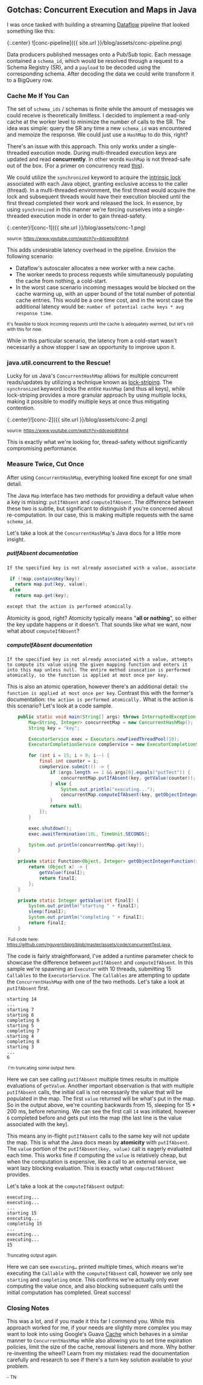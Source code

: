 ## Gotchas: Concurrent Execution and Maps in Java

I was once tasked with building a streaming [Dataflow](https://cloud.google.com/dataflow/) pipeline that looked something like this:

{:.center} ![conc-pipeline]({{ site.url }}/blog/assets/conc-pipeline.png)

Data producers published messages onto a Pub/Sub topic. Each message contained a `schema_id`, which would be resolved through a request to a Schema Registry (SR), and a `payload` to be decoded using the corresponding schema. After decoding the data we could write transform it to a BigQuery row.

### Cache Me If You Can

The set of `schema_ids` / schemas is finite while the amount of messages we could receive is theoretically limitless. I decided to implement a read-only cache at the worker level to minimize the number of calls to the SR. The idea was simple: query the SR any time a new `schema_id` was encountered and memoize the response. We could just use a `HashMap` to do this, right?

There's an issue with this approach. This only works under a single-threaded execution mode. During multi-threaded execution keys are updated and read **concurrently**. In other words `HashMap` is not thread-safe out of the box. (For a primer on concurrency read [this](https://sookocheff.com/post/concurrency/concurrency-a-primer/)).

We could utilize the `synchronized` keyword to acquire the [intrinsic lock](https://docs.oracle.com/javase/tutorial/essential/concurrency/locksync.html) associated with each Java object, granting  exclusive access to the caller (thread). In a multi-threaded environment, the first thread would acquire the lock and subsequent threads would have their execution blocked until the first thread completed their work and released the lock. In essence, by using `synchronized` in this manner we're forcing ourselves into a single-threaded execution mode in order to gain thread-safety.

{:.center}![conc-1]({{ site.url }}/blog/assets/conc-1.png)

<sub>source: https://www.youtube.com/watch?v=ddceop8tAm4</sub>

This adds undesirable latency overhead in the pipeline. Envision the following scenario:

- Dataflow's autoscaler allocates a new worker with a new cache.
- The worker needs to process requests while simultaneously populating the cache from nothing, a cold-start.
- In the worst case scenario incoming messages would be blocked on the cache warming up, with an upper bound of the total number of potential cache entries. This would be a one time cost, and in the worst case the additional latency would be: `number of potential cache keys * avg response time`.

<sub>It's feasible to block incoming requests until the cache is adequately warmed, but let's roll with this for now.</sub>

While in this particular scenario, the latency from a cold-start wasn't necessarily a show stopper I saw an opportunity to improve upon it.

### java.util.concurrent to the Rescue!

Lucky for us Java's `ConcurrentHashMap` allows for multiple concurrent reads/updates by utilizing a technique known as [lock-striping](https://netjs.blogspot.com/2016/05/lock-striping-in-java-concurrency.html). The `synchronized` keyword locks the _entire_ `HashMap` (and thus all keys), while lock-striping provides a more granular approach by using multiple locks, making it possible to modify multiple keys at once thus mitigating contention.

{:.center}![conc-2]({{ site.url }}/blog/assets/conc-2.png)

<sub>source: https://www.youtube.com/watch?v=ddceop8tAm4</sub>

This is exactly what we're looking for, thread-safety without significantly compromising performance.

### Measure Twice, Cut Once

After using `ConcurrentHashMap`, everything looked fine except for one small detail.

The Java `Map` interface has two methods for providing a default value when a key is missing: `putIfAbsent` and `computeIfAbsent`. The difference between these two is subtle, but significant to distinguish if you're concerned about re-computation. In our case, this is making multiple requests with the same `schema_id`.

Let's take a look at the `ConcurrentHashMap`'s Java docs for a little more insight.

##### putIfAbsent documentation

````java
If the specified key is not already associated with a value, associate it with the given value. This is equivalent to

 if (!map.containsKey(key))
   return map.put(key, value);
 else
   return map.get(key);

except that the action is performed atomically.
````

Atomicity is good, right? Atomicity typically means "**all or nothing**", so either the key update happens or it doesn't. That sounds like what we want, now what about `computeIfAbsent`?

##### computeIfAbsent documentation

```
If the specified key is not already associated with a value, attempts to compute its value using the given mapping function and enters it into this map unless null. The entire method invocation is performed atomically, so the function is applied at most once per key.
```

This is also an atomic operation, however there's an additional detail: `the function is applied at most once per key`. Contrast this with the former's documentation: `the action is performed atomically.` What is the action is this scenario? Let's look at a code sample.

```java
    public static void main(String[] args) throws InterruptedException {
        Map<String, Integer> concurrentMap = new ConcurrentHashMap();
        String key = "key";

        ExecutorService exec = Executors.newFixedThreadPool(10);
        ExecutorCompletionService compService = new ExecutorCompletionService(exec);

        for (int i = 15; i > 0; i--) {
            final int counter = i;
            compService.submit(() -> {
                if (args.length == 1 && args[0].equals("putTest")) {
                    concurrentMap.putIfAbsent(key, getValue(counter));
                } else {
                    System.out.println("executing...");
                    concurrentMap.computeIfAbsent(key, getObjectIntegerFunction(counter));
                }
                return null;
            });
        }

        exec.shutdown();
        exec.awaitTermination(10L, TimeUnit.SECONDS);

        System.out.println(concurrentMap.get(key));
    }

    private static Function<Object, Integer> getObjectIntegerFunction(int finalI) {
        return (Object x) -> {
            getValue(finalI);
            return finalI;
        };
    }

    private static Integer getValue(int finalI) {
        System.out.println("starting " + finalI);
        sleep(finalI);
        System.out.println("completing " + finalI);
        return finalI;
    }
```

<sub> Full code here: https://github.com/nguyent/blog/blob/master/assets/code/concurrentTest.java </sub>

The code is fairly straightforward, I've added a runtime parameter check to showcase the difference between `putIfAbsent` and `computeIfAbsent`. In this sample we're spawning an `Executor` with 10 threads, submitting 15 `Callables` to the `ExecutorService`. The `Callables` are attempting to update the `ConcurrentHashMap` with one of the two methods. Let's take a look at `putIfAbsent` first.

```
starting 14
...
starting 7
starting 6
completing 6
starting 5
completing 7
starting 4
completing 8
starting 3
...
6
```

<sub> I'm truncating some output here.</sub>

Here we can see calling `putIfAbsent` multiple times results in multiple evaluations of `getValue`. Another important observation is that with multiple `putIfAbsent` calls, the initial call is not necessarily the value that will be populated in the map. The first `value` returned will be what's put in the map. So in the output above, we're counting backwards from 15, sleeping for 15 * 200 ms, before returning. We can see the first call `14` was initiated, however `6` completed before and gets put into the map (the last line is the value associated with the key).

This means any in-flight `putIfAbsent` calls to the same key will not update the map. This is what the Java docs mean by **atomicity** with `putIfAbsent`. The `value` portion of the `putIfAbsent(key, value)` call is eagerly evaluated each time. This works fine if computing the `value` is relatively cheap, but when the computation is expensive, like a call to an external service, we want lazy blocking evaluation. This is exactly what `computeIfAbsent` provides.

Let's take a look at the `computeIfAbsent` output:

```
executing...
executing...
...
starting 15
executing...
completing 15
...
executing...
executing...
15
```

<sub>Truncating output again. </sub>

Here we can see `executing…` printed multiple times, which means we're executing the `Callable` with the  `computeIfAbsent` call, however we only see `starting` and `completing` once. This confirms we're actually only ever computing the value once, and also blocking subsequent calls until the initial computation has completed. Great success!

### Closing Notes

This was a lot, and if you made it this far I commend you. While this approach worked for me, if your needs are slightly more complex you may want to look into using Google's Guava [Cache](https://github.com/google/guava/wiki/CachesExplained) which behaves in a similar manner to `ConcurrentHashMap` while also allowing you to set time expiration policies, limit the size of the cache, removal listeners and more. Why bother re-inventing the wheel? Learn from my mistakes: read the documentation carefully and research to see if there's a turn key solution available to your problem.

<sub>- TN</sub>
